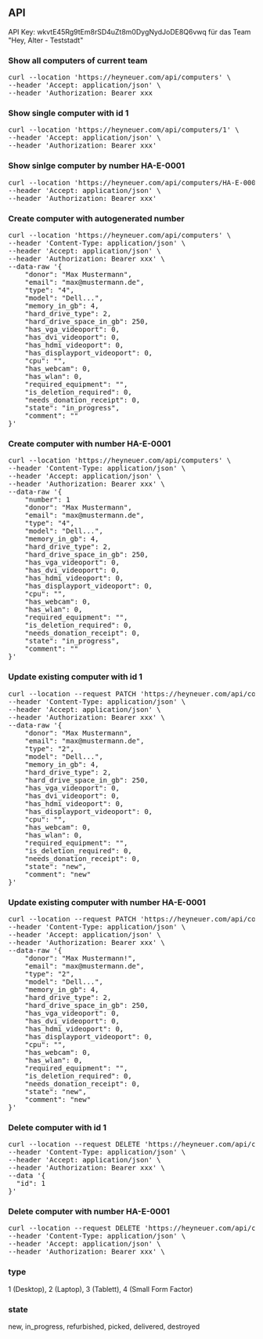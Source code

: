 ## API

API Key: wkvtE45Rg9tEm8rSD4uZt8m0DygNydJoDE8Q6vwq für das Team "Hey, Alter - Teststadt"

### Show all computers of current team
<pre>
curl --location 'https://heyneuer.com/api/computers' \
--header 'Accept: application/json' \
--header 'Authorization: Bearer xxx
</pre>

### Show single computer with id 1
<pre>
curl --location 'https://heyneuer.com/api/computers/1' \
--header 'Accept: application/json' \
--header 'Authorization: Bearer xxx'
</pre>

### Show sinlge computer by number HA-E-0001
<pre>
curl --location 'https://heyneuer.com/api/computers/HA-E-0001' \
--header 'Accept: application/json' \
--header 'Authorization: Bearer xxx'
</pre>

### Create computer with autogenerated number
<pre>
curl --location 'https://heyneuer.com/api/computers' \
--header 'Content-Type: application/json' \
--header 'Accept: application/json' \
--header 'Authorization: Bearer xxx' \
--data-raw '{
    "donor": "Max Mustermann",
    "email": "max@mustermann.de",
    "type": "4",
    "model": "Dell...",
    "memory_in_gb": 4,
    "hard_drive_type": 2,
    "hard_drive_space_in_gb": 250,
    "has_vga_videoport": 0,
    "has_dvi_videoport": 0,
    "has_hdmi_videoport": 0,
    "has_displayport_videoport": 0,
    "cpu": "",
    "has_webcam": 0,
    "has_wlan": 0,
    "required_equipment": "",
    "is_deletion_required": 0,
    "needs_donation_receipt": 0,
    "state": "in_progress",
    "comment": ""
}'
</pre>

### Create computer with number HA-E-0001
<pre>
curl --location 'https://heyneuer.com/api/computers' \
--header 'Content-Type: application/json' \
--header 'Accept: application/json' \
--header 'Authorization: Bearer xxx' \
--data-raw '{
    "number": 1
    "donor": "Max Mustermann",
    "email": "max@mustermann.de",
    "type": "4",
    "model": "Dell...",
    "memory_in_gb": 4,
    "hard_drive_type": 2,
    "hard_drive_space_in_gb": 250,
    "has_vga_videoport": 0,
    "has_dvi_videoport": 0,
    "has_hdmi_videoport": 0,
    "has_displayport_videoport": 0,
    "cpu": "",
    "has_webcam": 0,
    "has_wlan": 0,
    "required_equipment": "",
    "is_deletion_required": 0,
    "needs_donation_receipt": 0,
    "state": "in_progress",
    "comment": ""
}'
</pre>

### Update existing computer with id 1
<pre>
curl --location --request PATCH 'https://heyneuer.com/api/computers/1' \
--header 'Content-Type: application/json' \
--header 'Accept: application/json' \
--header 'Authorization: Bearer xxx' \
--data-raw '{
    "donor": "Max Mustermann",
    "email": "max@mustermann.de",
    "type": "2",
    "model": "Dell...",
    "memory_in_gb": 4,
    "hard_drive_type": 2,
    "hard_drive_space_in_gb": 250,
    "has_vga_videoport": 0,
    "has_dvi_videoport": 0,
    "has_hdmi_videoport": 0,
    "has_displayport_videoport": 0,
    "cpu": "",
    "has_webcam": 0,
    "has_wlan": 0,
    "required_equipment": "",
    "is_deletion_required": 0,
    "needs_donation_receipt": 0,
    "state": "new",
    "comment": "new"
}'
</pre>

### Update existing computer with number HA-E-0001
<pre>
curl --location --request PATCH 'https://heyneuer.com/api/computers/HA-E-0001' \
--header 'Content-Type: application/json' \
--header 'Accept: application/json' \
--header 'Authorization: Bearer xxx' \
--data-raw '{
    "donor": "Max Mustermann!",
    "email": "max@mustermann.de",
    "type": "2",
    "model": "Dell...",
    "memory_in_gb": 4,
    "hard_drive_type": 2,
    "hard_drive_space_in_gb": 250,
    "has_vga_videoport": 0,
    "has_dvi_videoport": 0,
    "has_hdmi_videoport": 0,
    "has_displayport_videoport": 0,
    "cpu": "",
    "has_webcam": 0,
    "has_wlan": 0,
    "required_equipment": "",
    "is_deletion_required": 0,
    "needs_donation_receipt": 0,
    "state": "new",
    "comment": "new"
}'
</pre>

### Delete computer with id 1
<pre>
curl --location --request DELETE 'https://heyneuer.com/api/computers/HA-E-0001' \
--header 'Content-Type: application/json' \
--header 'Accept: application/json' \
--header 'Authorization: Bearer xxx' \
--data '{
  "id": 1
}'
</pre>

### Delete computer with number HA-E-0001
<pre>
curl --location --request DELETE 'https://heyneuer.com/api/computers/HA-E-0001' \
--header 'Content-Type: application/json' \
--header 'Accept: application/json' \
--header 'Authorization: Bearer xxx' \
</pre>


### type
1 (Desktop), 2 (Laptop), 3 (Tablett), 4 (Small Form Factor)

### state
new, in_progress, refurbished, picked, delivered, destroyed
